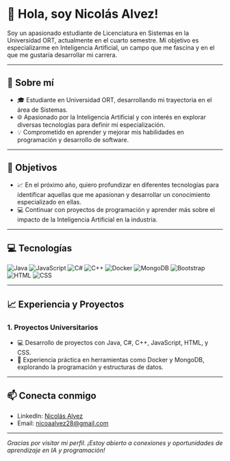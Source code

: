 # 👋 Hola, soy Nicolás Alvez!

Soy un apasionado estudiante de Licenciatura en Sistemas en la Universidad ORT, actualmente en el cuarto semestre. Mi objetivo es especializarme en Inteligencia Artificial, un campo que me fascina y en el que me gustaría desarrollar mi carrera.

---

## 🚀 Sobre mí

- 🎓 Estudiante en Universidad ORT, desarrollando mi trayectoria en el área de Sistemas.
- 🌐 Apasionado por la Inteligencia Artificial y con interés en explorar diversas tecnologías para definir mi especialización.
- 💡 Comprometido en aprender y mejorar mis habilidades en programación y desarrollo de software.

---

## 🎯 Objetivos

- 📈 En el próximo año, quiero profundizar en diferentes tecnologías para identificar aquellas que me apasionan y desarrollar un conocimiento especializado en ellas.
- 💻 Continuar con proyectos de programación y aprender más sobre el impacto de la Inteligencia Artificial en la industria.

---

## 💻 Tecnologías

![Java](https://img.shields.io/badge/Java-007396?style=for-the-badge&logo=java&logoColor=white)
![JavaScript](https://img.shields.io/badge/JavaScript-F7DF1E?style=for-the-badge&logo=javascript&logoColor=black)
![C#](https://img.shields.io/badge/C%23-239120?style=for-the-badge&logo=c-sharp&logoColor=white)
![C++](https://img.shields.io/badge/C++-00599C?style=for-the-badge&logo=c%2B%2B&logoColor=white)
![Docker](https://img.shields.io/badge/Docker-2496ED?style=for-the-badge&logo=docker&logoColor=white)
![MongoDB](https://img.shields.io/badge/MongoDB-47A248?style=for-the-badge&logo=mongodb&logoColor=white)
![Bootstrap](https://img.shields.io/badge/Bootstrap-7952B3?style=for-the-badge&logo=bootstrap&logoColor=white)
![HTML](https://img.shields.io/badge/HTML-E34F26?style=for-the-badge&logo=html5&logoColor=white)
![CSS](https://img.shields.io/badge/CSS-1572B6?style=for-the-badge&logo=css3&logoColor=white)

---

## 📈 Experiencia y Proyectos

### 1. **Proyectos Universitarios**
   - 💻 Desarrollo de proyectos con Java, C#, C++, JavaScript, HTML, y CSS.
   - 🧰 Experiencia práctica en herramientas como Docker y MongoDB, explorando la programación y estructuras de datos.

---

## 📫 Conecta conmigo

- LinkedIn: [Nicolás Alvez](https://www.linkedin.com/in/nicol%C3%A1s-alvez-b91245248/)
- Email: [nicoaalvez28@gmail.com](mailto:nicoaalvez28@gmail.com)

---

_Gracias por visitar mi perfil. ¡Estoy abierto a conexiones y oportunidades de aprendizaje en IA y programación!_
